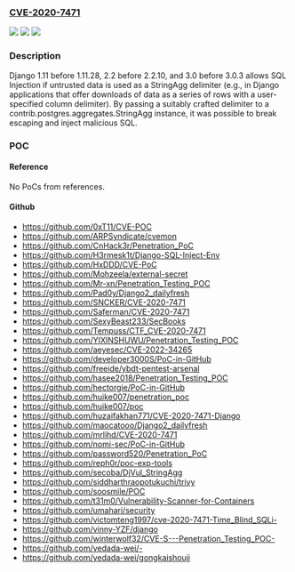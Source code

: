 ### [CVE-2020-7471](https://cve.mitre.org/cgi-bin/cvename.cgi?name=CVE-2020-7471)
![](https://img.shields.io/static/v1?label=Product&message=n%2Fa&color=blue)
![](https://img.shields.io/static/v1?label=Version&message=n%2Fa&color=blue)
![](https://img.shields.io/static/v1?label=Vulnerability&message=n%2Fa&color=brighgreen)

### Description

Django 1.11 before 1.11.28, 2.2 before 2.2.10, and 3.0 before 3.0.3 allows SQL Injection if untrusted data is used as a StringAgg delimiter (e.g., in Django applications that offer downloads of data as a series of rows with a user-specified column delimiter). By passing a suitably crafted delimiter to a contrib.postgres.aggregates.StringAgg instance, it was possible to break escaping and inject malicious SQL.

### POC

#### Reference
No PoCs from references.

#### Github
- https://github.com/0xT11/CVE-POC
- https://github.com/ARPSyndicate/cvemon
- https://github.com/CnHack3r/Penetration_PoC
- https://github.com/H3rmesk1t/Django-SQL-Inject-Env
- https://github.com/HxDDD/CVE-PoC
- https://github.com/Mohzeela/external-secret
- https://github.com/Mr-xn/Penetration_Testing_POC
- https://github.com/Pad0y/Django2_dailyfresh
- https://github.com/SNCKER/CVE-2020-7471
- https://github.com/Saferman/CVE-2020-7471
- https://github.com/SexyBeast233/SecBooks
- https://github.com/Tempuss/CTF_CVE-2020-7471
- https://github.com/YIXINSHUWU/Penetration_Testing_POC
- https://github.com/aeyesec/CVE-2022-34265
- https://github.com/developer3000S/PoC-in-GitHub
- https://github.com/freeide/ybdt-pentest-arsenal
- https://github.com/hasee2018/Penetration_Testing_POC
- https://github.com/hectorgie/PoC-in-GitHub
- https://github.com/huike007/penetration_poc
- https://github.com/huike007/poc
- https://github.com/huzaifakhan771/CVE-2020-7471-Django
- https://github.com/maocatooo/Django2_dailyfresh
- https://github.com/mrlihd/CVE-2020-7471
- https://github.com/nomi-sec/PoC-in-GitHub
- https://github.com/password520/Penetration_PoC
- https://github.com/reph0r/poc-exp-tools
- https://github.com/secoba/DjVul_StringAgg
- https://github.com/siddharthraopotukuchi/trivy
- https://github.com/soosmile/POC
- https://github.com/t31m0/Vulnerability-Scanner-for-Containers
- https://github.com/umahari/security
- https://github.com/victomteng1997/cve-2020-7471-Time_Blind_SQLi-
- https://github.com/vinny-YZF/django
- https://github.com/winterwolf32/CVE-S---Penetration_Testing_POC-
- https://github.com/yedada-wei/-
- https://github.com/yedada-wei/gongkaishouji

